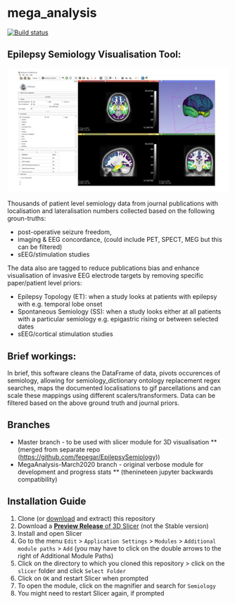 # mega_analysis

[![Build status](https://img.shields.io/travis/thenineteen/Semiology-Visualisation-Tool/master.svg?label=Travis%20CI%20build&logo=travis)](https://travis-ci.org/thenineteen/Semiology-Visualisation-Tool)

## Epilepsy Semiology Visualisation Tool:

![](resources/SVT_All_Automatisms.jpg)

Thousands of patient level semiology data from journal publications with localisation and lateralisation numbers collected based on the following groun-truths:

* post-operative seizure freedom,
* imaging & EEG concordance, (could include PET, SPECT, MEG but this can be filtered)
* sEEG/stimulation studies

The data also are tagged to reduce publications bias and enhance visualisation of invasive EEG electrode targets by removing specific paper/patient level priors:

* Epilepsy Topology (ET): when a study looks at patients with epilepsy with e.g. temporal lobe onset
* Spontaneous Semiology (SS): when a study looks either at all patients with a particular semiology e.g. epigastric rising or between selected dates
* sEEG/cortical stimulation studies


## Brief workings:
In brief, this software cleans the DataFrame of data, pivots occurences of semiology, allowing for semiology_dictionary ontology replacement regex searches, maps the documented localisations to gif parcellations and can scale these mappings using different scalers/transformers.
Data can be filtered based on the above ground truth and journal priors.


## Branches
* Master branch - to be used with slicer module for 3D visualisation
  ** (merged from separate repo (https://github.com/fepegar/EpilepsySemiology))
* MegaAnalysis-March2020 branch - original verbose module for development and progress stats
  ** (thenineteen jupyter backwards compatibility)


## Installation Guide
1. Clone (or [download](https://github.com/thenineteen/Semiology-Visualisation-Tool/archive/master.zip) and extract) this repository
2. Download a [**Preview Release** of 3D Slicer](https://download.slicer.org/) (not the Stable version)
3. Install and open Slicer
4. Go to the menu `Edit` > `Application Settings` > `Modules` > `Additional module paths` > `Add` (you may have to click on the double arrows to the right of Additional Module Paths)
5. Click on the directory to which you cloned this repository > click on the `slicer` folder and click `Select Folder`
6. Click on `OK` and restart Slicer when prompted
7. To open the module, click on the magnifier and search for `Semiology`
8. You might need to restart Slicer again, if prompted
